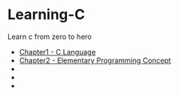# Learning-C
Learn c from zero to hero

<ul>
<li><a href="https://github.com/PUSRISTEK/Learning-C/blob/master/Chapter1%20-%20C%20Language.md">Chapter1 - C Language</a></li>
<li><a href="https://github.com/PUSRISTEK/Learning-C/blob/master/Chapter2%20-%20Elementary%20Programming%20Concept.md">Chapter2 - Elementary Programming Concept</a></li>
<li><a href=""></a></li>
<li><a href=""></a></li>
<li><a href=""></a></li>
</ul>
